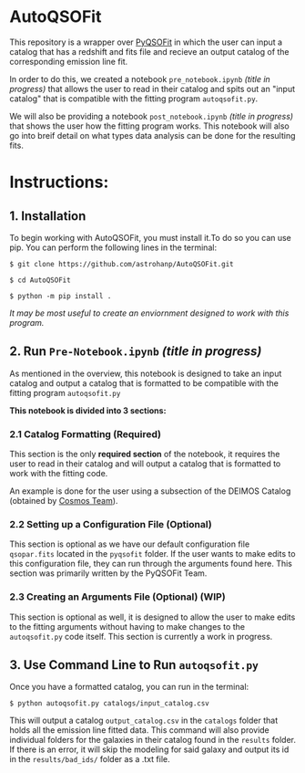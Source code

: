 # AutoQSOFit
This repository is a wrapper over [PyQSOFit](https://github.com/legolason/PyQSOFit/tree/master) in which the user can input a catalog that has a redshift and fits file and recieve an output catalog of the corresponding emission line fit. 

In order to do this, we created a notebook `pre_notebook.ipynb` *(title in progress)* that allows the user to read in their catalog and spits out an "input catalog" that is compatible with the fitting program `autoqsofit.py`.

We will also be providing a notebook `post_notebook.ipynb` *(title in progress)* that shows the user how the fitting program works. This notebook will also go into breif detail on what types data analysis can be done for the resulting fits.

# Instructions:
## 1. Installation
To begin working with AutoQSOFit, you must install it.To do so you can use pip. You can perform the following lines in the terminal:

`$ git clone https://github.com/astrohanp/AutoQSOFit.git`

`$ cd AutoQSOFit`

`$ python -m pip install .`

*It may be most useful to create an enviornment designed to work with this program.* 

## 2. Run `Pre-Notebook.ipynb` *(title in progress)*
As mentioned in the overview, this notebook is designed to take an input catalog and output a catalog that is formatted to be compatible with the fitting program `autoqsofit.py`

<b>This notebook is divided into 3 sections:</b>

### 2.1 Catalog Formatting (Required)
This section is the only <b>required section</b> of the notebook, it requires the user to read in their catalog and will output a catalog that is formatted to work with the fitting code. 

An example is done for the user using a subsection of the DEIMOS Catalog (obtained by [Cosmos Team](https://cosmos.astro.caltech.edu/news/65)).

### 2.2 Setting up a Configuration File (Optional)
This section is optional as we have our default configuration file `qsopar.fits` located in the `pyqsofit` folder. If the user wants to make edits to this configuration file, they can run through the arguments found here. This section was primarily written by the PyQSOFit Team.

### 2.3 Creating an Arguments File (Optional) (WIP)
This section is optional as well, it is designed to allow the user to make edits to the fitting arguments without having to make changes to the `autoqsofit.py` code itself. This section is currently a work in progress.

## 3. Use Command Line to Run `autoqsofit.py`
Once you have a formatted catalog, you can run in the terminal:

`$ python autoqsofit.py catalogs/input_catalog.csv`

This will output a catalog `output_catalog.csv` in the `catalogs` folder that holds all the emission line fitted data. This command will also provide individual folders for the galaxies in their catalog found in the `results` folder. If there is an error, it will skip the modeling for said galaxy and output its id in the `results/bad_ids/` folder as a .txt file.    
